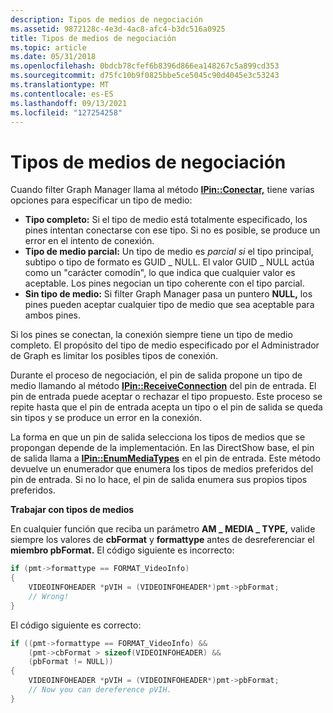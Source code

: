 ```yaml
---
description: Tipos de medios de negociación
ms.assetid: 9872128c-4e3d-4ac8-afc4-b3dc516a0925
title: Tipos de medios de negociación
ms.topic: article
ms.date: 05/31/2018
ms.openlocfilehash: 0bdcb78cfef6b8396d866ea148267c5a899cd353
ms.sourcegitcommit: d75fc10b9f0825bbe5ce5045c90d4045e3c53243
ms.translationtype: MT
ms.contentlocale: es-ES
ms.lasthandoff: 09/13/2021
ms.locfileid: "127254258"
---
```

# <a name="negotiating-media-types"></a>Tipos de medios de negociación

Cuando filter Graph Manager llama al método [**IPin::Conectar,**](/windows/desktop/api/Strmif/nf-strmif-ipin-connect) tiene varias opciones para especificar un tipo de medio:

-   **Tipo completo:** Si el tipo de medio está totalmente especificado, los pines intentan conectarse con ese tipo. Si no es posible, se produce un error en el intento de conexión.
-   **Tipo de medio parcial:** Un tipo de medio es *parcial si* el tipo principal, subtipo o tipo de formato es GUID \_ NULL. El valor GUID \_ NULL actúa como un "carácter comodín", lo que indica que cualquier valor es aceptable. Los pines negocian un tipo coherente con el tipo parcial.
-   **Sin tipo de medio:** Si filter Graph Manager pasa un puntero **NULL,** los pines pueden aceptar cualquier tipo de medio que sea aceptable para ambos pines.

Si los pines se conectan, la conexión siempre tiene un tipo de medio completo. El propósito del tipo de medio especificado por el Administrador de Graph es limitar los posibles tipos de conexión.

Durante el proceso de negociación, el pin de salida propone un tipo de medio llamando al método [**IPin::ReceiveConnection**](/windows/desktop/api/Strmif/nf-strmif-ipin-receiveconnection) del pin de entrada. El pin de entrada puede aceptar o rechazar el tipo propuesto. Este proceso se repite hasta que el pin de entrada acepta un tipo o el pin de salida se queda sin tipos y se produce un error en la conexión.

La forma en que un pin de salida selecciona los tipos de medios que se propongan depende de la implementación. En las DirectShow base, el pin de salida llama a [**IPin::EnumMediaTypes**](/windows/desktop/api/Strmif/nf-strmif-ipin-enummediatypes) en el pin de entrada. Este método devuelve un enumerador que enumera los tipos de medios preferidos del pin de entrada. Si no lo hace, el pin de salida enumera sus propios tipos preferidos.

**Trabajar con tipos de medios**

En cualquier función que reciba un parámetro **AM \_ MEDIA \_ TYPE,** valide siempre los valores de **cbFormat** y **formattype** antes de desreferenciar el **miembro pbFormat.** El código siguiente es incorrecto:


```C++
if (pmt->formattype == FORMAT_VideoInfo)
{
    VIDEOINFOHEADER *pVIH = (VIDEOINFOHEADER*)pmt->pbFormat;
    // Wrong!
}
```



El código siguiente es correcto:


```C++
if ((pmt->formattype == FORMAT_VideoInfo) && 
    (pmt->cbFormat > sizeof(VIDEOINFOHEADER) &&
    (pbFormat != NULL))
{
    VIDEOINFOHEADER *pVIH = (VIDEOINFOHEADER*)pmt->pbFormat;
    // Now you can dereference pVIH.
}
```



 

 



